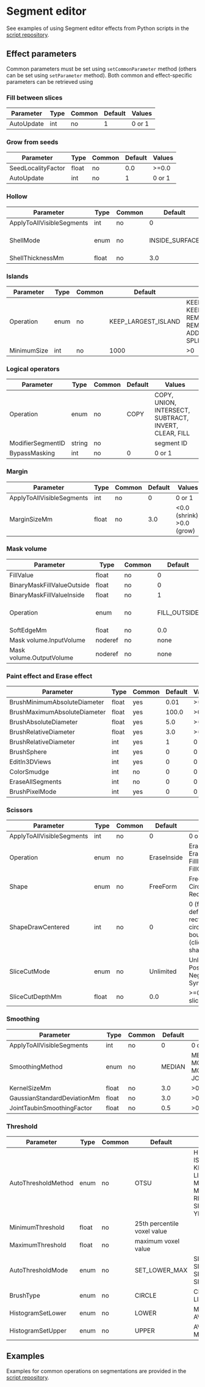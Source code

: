 # Segment editor

See examples of using Segment editor effects from Python scripts in the [script repository](../script_repository.md#how-to-run-segment-editor-effects-from-a-script).

## Effect parameters

Common parameters must be set using `setCommonParameter` method (others can be set using `setParameter` method). Both common and effect-specific parameters can be retrieved using

### Fill between slices

| Parameter  | Type | Common | Default | Values |
|------------|------|--------|---------|--------|
| AutoUpdate | int  | no     | 1       | 0 or 1 |

### Grow from seeds

| Parameter          | Type  | Common | Default | Values |
|--------------------|-------|--------|---------|--------|
| SeedLocalityFactor | float | no     | 0.0     | >=0.0  |
| AutoUpdate         | int   | no     | 1       | 0 or 1 |

### Hollow

| Parameter                 | Type  | Common | Default        | Values                     |
|---------------------------|-------|--------|----------------|----------------------------|
| ApplyToAllVisibleSegments | int   | no     | 0              | 0 or 1                     |
| ShellMode                 | enum  | no     | INSIDE_SURFACE | INSIDE_SURFACE, MEDIAL_SURFACE, OUTSIDE_SURFACE |
| ShellThicknessMm          | float | no     | 3.0            | >0.0                       |

### Islands

| Parameter     | Type | Common | Default             | Values |
|---------------|------|--------|---------------------|--------|
| Operation     | enum | no     | KEEP_LARGEST_ISLAND | KEEP_LARGEST_ISLAND, KEEP_SELECTED_ISLAND, REMOVE_SMALL_ISLANDS, REMOVE_SELECTED_ISLAND, ADD_SELECTED_ISLAND, SPLIT_ISLANDS_TO_SEGMENTS |
| MinimumSize   | int  | no     | 1000                | >0     |

### Logical operators

| Parameter                 | Type   | Common | Default | Values                     |
|---------------------------|--------|--------|---------|----------------------------|
| Operation                 | enum   | no     | COPY    | COPY, UNION, INTERSECT, SUBTRACT, INVERT, CLEAR, FILL |
| ModifierSegmentID         | string | no     |         | segment ID                 |
| BypassMasking             | int    | no     | 0       | 0 or 1                     |

### Margin

| Parameter                 | Type  | Common | Default | Values                     |
|---------------------------|-------|--------|---------|----------------------------|
| ApplyToAllVisibleSegments | int   | no     | 0       | 0 or 1                     |
| MarginSizeMm              | float | no     | 3.0     | <0.0 (shrink), >0.0 (grow) |

### Mask volume

| Parameter                  | Type    | Common | Default | Values                     |
|----------------------------|---------|--------|---------|----------------------------|
| FillValue                  | float   | no     | 0       | any                        |
| BinaryMaskFillValueOutside | float   | no     | 0       | any                        |
| BinaryMaskFillValueInside  | float   | no     | 1       | any                        |
| Operation                  | enum    | no     | FILL_OUTSIDE | FILL_INSIDE, FILL_OUTSIDE, FILL_INSIDE_AND_OUTSIDE |
| SoftEdgeMm                 | float   | no     | 0.0     | >=0.0                      |
| Mask volume.InputVolume    | noderef | no     | none    | reference to volume node   |
| Mask volume.OutputVolume   | noderef | no     | none    | reference to volume node   |

### Paint effect and Erase effect

| Parameter                    | Type  | Common | Default | Values |
|------------------------------|-------|--------|---------|--------|
| BrushMinimumAbsoluteDiameter | float | yes    | 0.01    | >=0.0  |
| BrushMaximumAbsoluteDiameter | float | yes    | 100.0   | >0.0   |
| BrushAbsoluteDiameter        | float | yes    | 5.0     | >=0.0  |
| BrushRelativeDiameter        | float | yes    | 3.0     | >=0.0  |
| BrushRelativeDiameter        | int   | yes    | 1       | 0 or 1 |
| BrushSphere                  | int   | yes    | 0       | 0 or 1 |
| EditIn3DViews                | int   | yes    | 0       | 0 or 1 |
| ColorSmudge                  | int   | no     | 0       | 0 or 1 |
| EraseAllSegments             | int   | no     | 0       | 0 or 1 |
| BrushPixelMode               | int   | yes    | 0       | 0 or 1 |

### Scissors

| Parameter                 | Type  | Common | Default     | Values                                             |
|---------------------------|-------|--------|-------------|----------------------------------------------------|
| ApplyToAllVisibleSegments | int   | no     | 0           | 0 or 1                                             |
| Operation                 | enum  | no     | EraseInside | EraseInside, EraseOutside, FillInside, FillOutside |
| Shape                     | enum  | no     | FreeForm    | FreeForm, Circle, Rectangle                        |
| ShapeDrawCentered         | int   | no     | 0           | 0 (first click defines rectangle or circle boundary), 1 (click defines shape center) |
| SliceCutMode              | enum  | no     | Unlimited   | Unlimited, Positive, Negative, Symmetric           |
| SliceCutDepthMm           | float | no     | 0.0         | >=0.0 (single slice = 0.0)                         |

### Smoothing

| Parameter                   | Type  | Common | Default | Values                     |
|-----------------------------|-------|--------|---------|----------------------------|
| ApplyToAllVisibleSegments   | int   | no     | 0       | 0 or 1                     |
| SmoothingMethod             | enum  | no     | MEDIAN  | MEDIAN, GAUSSIAN, MORPHOLOGICAL_OPENING, MORPHOLOGICAL_CLOSING, JOINT_TAUBIN |
| KernelSizeMm                | float | no     | 3.0     | >0.0                       |
| GaussianStandardDeviationMm | float | no     | 3.0     | >0.0                       |
| JointTaubinSmoothingFactor  | float | no     | 0.5     | >0.0                       |

### Threshold

| Parameter           | Type  | Common | Default                     | Values                  |
|---------------------|-------|--------|-----------------------------|-------------------------|
| AutoThresholdMethod | enum  | no     | OTSU                        | HUANG, INTERMODES, ISO_DATA, KITTLER_ILLINGWORTH, LI, MAXIMUM_ENTROPY, MOMENTS, OTSU, RENYI_ENTROPY, SHANBHAG, TRIANGLE, YEN |
| MinimumThreshold    | float | no     | 25th percentile voxel value |                         |
| MaximumThreshold    | float | no     | maximum voxel value         |                         |
| AutoThresholdMode   | enum  | no     | SET_LOWER_MAX               | SET_LOWER_MAX, SET_UPPER, SET_LOWER, SET_MIN_UPPER |
| BrushType           | enum  | no     | CIRCLE                      | CIRCLE, BOX, DRAW, LINE |
| HistogramSetLower   | enum  | no     | LOWER                       | MINIMUM, LOWER, AVERAGE |
| HistogramSetUpper   | enum  | no     | UPPER                       | AVERAGE, UPPER, MAXIMUM |

## Examples

Examples for common operations on segmentations are provided in the [script repository](../script_repository.md#segmentations).
